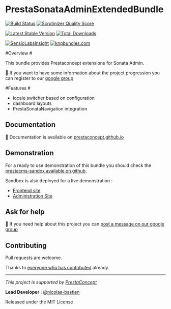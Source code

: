 PrestaSonataAdminExtendedBundle
===============================

[![Build Status](https://secure.travis-ci.org/prestaconcept/PrestaSonataAdminExtendedBundle.png?branch=master)](http://travis-ci.org/prestaconcept/PrestaSonataAdminExtendedBundle)
[![Scrutinizer Quality Score](https://scrutinizer-ci.com/g/prestaconcept/PrestaSonataAdminExtendedBundle/badges/quality-score.png?s=fdbe18e09e866427bfb9c37268372cd9611b6607)](https://scrutinizer-ci.com/g/prestaconcept/PrestaSonataAdminExtendedBundle/)

[![Latest Stable Version](https://poser.pugx.org/presta/sonata-admin-extended-bundle/v/stable.png)](https://packagist.org/packages/presta/sonata-admin-extended-bundle)
[![Total Downloads](https://poser.pugx.org/presta/sonata-admin-extended-bundle/downloads.png)](https://packagist.org/packages/presta/sonata-admin-extended-bundle)

[![SensioLabsInsight](https://insight.sensiolabs.com/projects/21a9c095-6aff-4661-82a3-4b3b6f36f5e3/big.png)](https://insight.sensiolabs.com/projects/21a9c095-6aff-4661-82a3-4b3b6f36f5e3)
[![knpbundles.com](http://knpbundles.com/prestaconcept/PrestaSonataAdminExtendedBundle/badge)](http://knpbundles.com/prestaconcept/PrestaSonataAdminExtendedBundle)

#Overview #

This bundle provides Prestaconcept extensions for Sonata Admin.

:speech_balloon: If you want to have some information about the project progression you can register to our [google group][3]


#Features #

- locale switcher based on configuration
- dashboard layouts
- PrestaSonataNavigation integration

## Documentation ##

:book: Documentation is available on [prestaconcept.github.io][4]

## Demonstration ##

For a ready to use demonstration of this bundle you should check the [prestacms-sandox available on github][2].

Sandbox is also deployed for a live demonstration :

-   [Frontend site][5]
-   [Administration Site][6]


## Ask for help ##

:speech_balloon: If you need help about this project you can [post a message on our google group][3]

## Contributing

Pull requests are welcome.


Thanks to
[everyone who has contributed](https://github.com/prestaconcept/PrestaSonataAdminExtendedBundle/graphs/contributors) already.

---

*This project is supported by [PrestaConcept](http://www.prestaconcept.net)*

**Lead Developer** : [@nicolas-bastien](https://github.com/nicolas-bastien)

Released under the MIT License


[2]: https://github.com/prestaconcept/prestacms-sandbox
[3]: https://groups.google.com/forum/?hl=fr&fromgroups#!forum/prestacms-devs
[4]: http://prestaconcept.github.io/presta-sonata-admin-extended/
[5]: http://sandbox.prestacms.com/
[6]: http://sandbox.prestacms.com/admin

